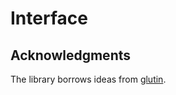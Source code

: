 # Interface

## Acknowledgments

The library borrows ideas from [glutin][1].

[1]: https://github.com/servo/glutin
